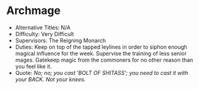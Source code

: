 # Archmage
- Alternative Titles: N/A
- Difficulty: Very Difficult
- Supervisors: The Reigning Monarch
- Duties: Keep on top of the tapped leylines in order to siphon enough magical influence for the week. Supervise the training of less senior mages. Gatekeep magic from the commoners for no other reason than you feel like it.
- Quote: *No; no; you cast 'BOLT OF SHITASS'; you need to cast it with your BACK. Not your knees.*
